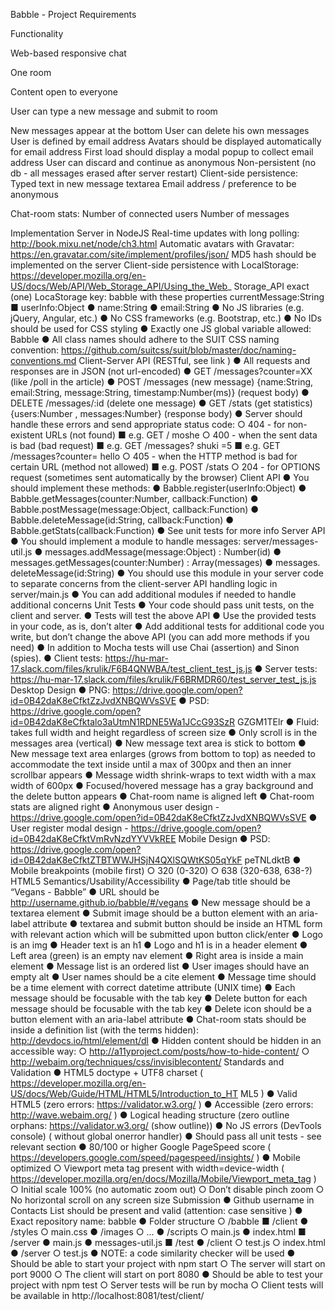 Babble - Project Requirements

Functionality

Web-based responsive chat

 One room
 
 Content open to everyone
 
 User can type a new message and submit to room
 
 New messages appear at the bottom
 User can delete his own messages
 User is defined by email address
 Avatars should be displayed automatically for email address
 First load should display a modal popup to collect email address
 User can discard and continue as anonymous
 Non-persistent (no db - all messages erased after server restart)
 Client-side persistence:
 Typed text in new message textarea
 Email address / preference to be anonymous
 
 Chat-room stats:
  Number of connected users
  Number of messages
  
 Implementation
  Server in NodeJS
  Real-time updates with long polling: http://book.mixu.net/node/ch3.html
  Automatic avatars with Gravatar: https://en.gravatar.com/site/implement/profiles/json/
  MD5 hash should be implemented on the server
  Client-side persistence with LocalStorage:
  https://developer.mozilla.org/en-US/docs/Web/API/Web_Storage_API/Using_the_Web_
 Storage_API
  exact (one) LocaStorage key: babble with these properties
  currentMessage:String
■ userInfo:Object
● name:String
● email:String
● No JS libraries (e.g. jQuery, Angular, etc.)
● No CSS frameworks (e.g. Bootstrap, etc.)
● No IDs should be used for CSS styling
● Exactly one JS global variable allowed: Babble
● All class names should adhere to the SUIT CSS naming convention:
https://github.com/suitcss/suit/blob/master/doc/naming-conventions.md
Client-Server API (RESTful, see link )
● All requests and responses are in JSON (not url-encoded)
● GET /messages?counter=XX (like /poll in the article)
● POST /messages (new message)
{name:String, email:String, message:String,
timestamp:Number(ms)} (request body)
● DELETE /messages/:id (delete one message)
● GET /stats (get statistics)
{users:Number , messages:Number} (response body)
● Server should handle these errors and send appropriate status code:
○ 404 - for non-existent URLs (not found)
■ e.g. GET / moshe
○ 400 - when the sent data is bad (bad request)
■ e.g. GET /messages? shuki =5
■ e.g. GET /messages?counter= hello
○ 405 - when the HTTP method is bad for certain URL (method not allowed)
■ e.g. POST /stats
○ 204 - for OPTIONS request (sometimes sent automatically by the browser)
Client API
● You should implement these methods:
● Babble.register(userInfo:Object)
● Babble.getMessages(counter:Number, callback:Function)
● Babble.postMessage(message:Object, callback:Function)
● Babble.deleteMessage(id:String, callback:Function)
● Babble.getStats(callback:Function)
● See unit tests for more info
Server API
● You should implement a module to handle messages: server/messages-util.js
● messages.addMessage(message:Object) : Number(id)
● messages.getMessages(counter:Number) : Array(messages)
● messages. deleteMessage(id:String)
● You should use this module in your server code to separate concerns from the
client-server API handling logic in server/main.js
● You can add additional modules if needed to handle additional concerns
Unit Tests
● Your code should pass unit tests, on the client and server.
● Tests will test the above API
● Use the provided tests in your code, as is, don’t alter
● Add additional tests for additional code you write, but don’t change the above API (you
can add more methods if you need)
● In addition to Mocha tests will use Chai (assertion) and Sinon (spies).
● Client tests: https://hu-mar-17.slack.com/files/krulik/F6B4QNWBA/test_client_test_js.js
● Server tests: https://hu-mar-17.slack.com/files/krulik/F6BRMDR60/test_server_test_js.js
Desktop Design
● PNG: https://drive.google.com/open?id=0B42daK8eCfktZzJvdXNBQWVsSVE
● PSD:
https://drive.google.com/open?id=0B42daK8eCfktalo3aUtmN1RDNE5Wa1JCcG93SzR
GZGM1TElr
● Fluid: takes full width and height regardless of screen size
● Only scroll is in the messages area (vertical)
● New message text area is stick to bottom
● New message text area enlarges (grows from bottom to top) as needed to accommodate
the text inside until a max of 300px and then an inner scrollbar appears
● Message width shrink-wraps to text width with a max width of 600px
● Focused/hovered message has a gray background and the delete button appears
● Chat-room name is aligned left
● Chat-room stats are aligned right
● Anonymous user design -
https://drive.google.com/open?id=0B42daK8eCfktZzJvdXNBQWVsSVE
● User register modal design -
https://drive.google.com/open?id=0B42daK8eCfktVmRvNzdYYVVkREE
Mobile Design
● PSD:
https://drive.google.com/open?id=0B42daK8eCfktZTBTWWJHSjN4QXlSQWtKS05qYkF
peTNLdktB
● Mobile breakpoints (mobile first)
○ 320 (0-320)
○ 638 (320-638, 638-?)
HTML5 Semantics/Usability/Accessibility
● Page/tab title should be “Vegans - Babble”
● URL should be http://username.github.io/babble/#/vegans
● New message should be a textarea element
● Submit image should be a button element with an aria-label attribute
● textarea and submit button should be inside an HTML form with relevant action which
will be submitted upon button click/enter
● Logo is an img
● Header text is an h1
● Logo and h1 is in a header element
● Left area (green) is an empty nav element
● Right area is inside a main element
● Message list is an ordered list
● User images should have an empty alt
● User names should be a cite element
● Message time should be a time element with correct datetime attribute (UNIX time)
● Each message should be focusable with the tab key
● Delete button for each message should be focusable with the tab key
● Delete icon should be a button element with an aria-label attribute
● Chat-room stats should be inside a definition list (with the terms hidden):
http://devdocs.io/html/element/dl
● Hidden content should be hidden in an accessible way:
○ http://a11yproject.com/posts/how-to-hide-content/
○ http://webaim.org/techniques/css/invisiblecontent/
Standards and Validation
● HTML5 doctype + UTF8 charset
( https://developer.mozilla.org/en-US/docs/Web/Guide/HTML/HTML5/Introduction_to_HT
ML5 )
● Valid HTML5 (zero errors: https://validator.w3.org/ )
● Accessible (zero errors: http://wave.webaim.org/ )
● Logical heading structure (zero outline orphans: https://validator.w3.org/ (show outline))
● No JS errors (DevTools console) ( without global onerror handler)
● Should pass all unit tests - see relevant section
● 80/100 or higher Google PageSpeed score
( https://developers.google.com/speed/pagespeed/insights/ )
● Mobile optimized
○ Viewport meta tag present with width=device-width
( https://developer.mozilla.org/en/docs/Mozilla/Mobile/Viewport_meta_tag )
○ Initial scale 100% (no automatic zoom out)
○ Don’t disable pinch zoom
○ No horizontal scroll on any screen size
Submission
● Github username in Contacts List should be present and valid (attention: case sensitive )
● Exact repository name: babble
● Folder structure
○ /babble
■ /client
● /styles
○ main.css
● /images
○ ...
● /scripts
○ main.js
● index.html
■ /server
● main.js
● messages-util.js
■ /test
● /client
○ test.js
○ index.html
● /server
○ test.js
● NOTE: a code similarity checker will be used
● Should be able to start your project with npm start
○ The server will start on port 9000
○ The client will start on port 8080
● Should be able to test your project with npm test
○ Server tests will be run by mocha
○ Client tests will be available in http://localhost:8081/test/client/
